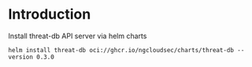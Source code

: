 # Introduction

Install threat-db API server via helm charts

```
helm install threat-db oci://ghcr.io/ngcloudsec/charts/threat-db --version 0.3.0
```
